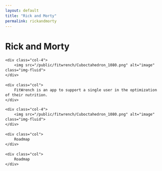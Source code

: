 ```yaml
---
layout: default
title: "Rick and Morty"
permalink: rickandmorty
---
```


<h1>Rick and Morty</h1>

<div class="row">

    <div class="col-4">
        <img src="/public/fitwrench/Cuboctahedron_1080.png" alt="image" class="img-fluid">
    </div>

    <div class="col">
        FitWrench is an app to support a single user in the optimization of their nutrition.
    </div>

</div>

<div class="row">

    <div class="col-4">
        <img src="/public/fitwrench/Cuboctahedron_1080.png" alt="image" class="img-fluid">
    </div>

    <div class="col">
        Roadmap
    </div>

    <div class="col">
        Roadmap
    </div>

</div>

<!-- <div id="carouselExampleIndicators" class="carousel slide">
    <div class="carousel-indicators">
      <button type="button" data-bs-target="#carouselExampleIndicators" data-bs-slide-to="0" class="active" aria-current="true" aria-label="Slide 1"></button>
      <button type="button" data-bs-target="#carouselExampleIndicators" data-bs-slide-to="1" aria-label="Slide 2"></button>
      <button type="button" data-bs-target="#carouselExampleIndicators" data-bs-slide-to="2" aria-label="Slide 3"></button>
    </div>
    <div class="carousel-inner">
      <div class="carousel-item active">
        <img src="..." class="d-block w-100" alt="...">
      </div>
      <div class="carousel-item">
        <img src="..." class="d-block w-100" alt="...">
      </div>
      <div class="carousel-item">
        <img src="..." class="d-block w-100" alt="...">
      </div>
    </div>
    <button class="carousel-control-prev" type="button" data-bs-target="#carouselExampleIndicators" data-bs-slide="prev">
      <span class="carousel-control-prev-icon" aria-hidden="true"></span>
      <span class="visually-hidden">Previous</span>
    </button>
    <button class="carousel-control-next" type="button" data-bs-target="#carouselExampleIndicators" data-bs-slide="next">
      <span class="carousel-control-next-icon" aria-hidden="true"></span>
      <span class="visually-hidden">Next</span>
    </button>
  </div> -->